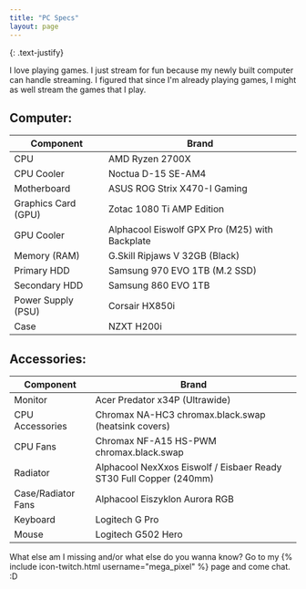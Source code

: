 ```yaml
---
title: "PC Specs"
layout: page
---
```


{: .text-justify}

I love playing games. I just stream for fun because my newly built computer can handle streaming. I figured that since I'm already playing games, I might as well stream the games that I play.

<h2>Computer:</h2>

| Component | Brand |
|-------|--------|
| CPU | AMD Ryzen 2700X |
| CPU Cooler | Noctua D-15 SE-AM4 |
| Motherboard | ASUS ROG Strix X470-I Gaming |
| Graphics Card (GPU) | Zotac 1080 Ti AMP Edition |
| GPU Cooler | Alphacool Eiswolf GPX Pro (M25) with Backplate |
| Memory (RAM) | G.Skill Ripjaws V 32GB (Black) |
| Primary HDD| Samsung 970 EVO 1TB (M.2 SSD) |
| Secondary HDD | Samsung 860 EVO 1TB |
| Power Supply (PSU) | Corsair HX850i |
| Case | NZXT H200i |

<h2>Accessories:</h2>

| Component | Brand |
|-------|--------|
| Monitor | Acer Predator x34P (Ultrawide) |
| CPU Accessories | Chromax NA-HC3 chromax.black.swap (heatsink covers)
| CPU Fans | Chromax NF-A15 HS-PWM chromax.black.swap
| Radiator | Alphacool NexXxos Eiswolf / Eisbaer Ready ST30 Full Copper (240mm)
| Case/Radiator Fans | Alphacool Eiszyklon Aurora RGB |
| Keyboard | Logitech G Pro |
| Mouse | Logitech G502 Hero |

What else am I missing and/or what else do you wanna know? Go to my {% include icon-twitch.html username="mega_pixel" %} page and come chat. :D